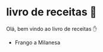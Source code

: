 # livro de receitas :notebook_with_decorative_cover:

Olá, bem vindo ao livro de receitas :hand:

<ul> <li>Frango a Milanesa</li>








